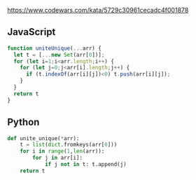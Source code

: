 https://www.codewars.com/kata/5729c30961cecadc4f001878

## JavaScript
```js
function uniteUnique(...arr) {
  let t = [...new Set(arr[0])];
  for (let i=1;i<arr.length;i++) {
    for (let j=0;j<arr[i].length;j++) {
      if (t.indexOf(arr[i][j])<0) t.push(arr[i][j]);
    }
  }
  return t
}
```

## Python
```python
def unite_unique(*arr):
    t = list(dict.fromkeys(arr[0]))
    for i in range(1,len(arr)):
        for j in arr[i]:
            if j not in t: t.append(j)
    return t
```
